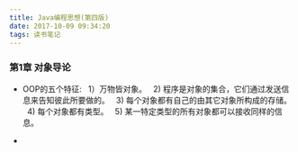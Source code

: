 ```yaml
---
title: Java编程思想(第四版)
date: 2017-10-09 09:34:20
tags: 读书笔记
---
```

<h3>第1章  对象导论</h3>

+ OOP的五个特征:
&nbsp;&nbsp;1）万物皆对象。
&nbsp;&nbsp;2) 程序是对象的集合，它们通过发送信息来告知彼此所要做的。
&nbsp;&nbsp;3) 每个对象都有自己的由其它对象所构成的存储。
&nbsp;&nbsp;4) 每个对象都有类型。
&nbsp;&nbsp;5) 某一特定类型的所有对象都可以接收同样的信息。
    
+ 

  
